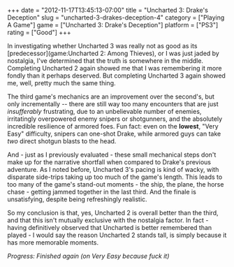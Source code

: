 +++
date = "2012-11-17T13:45:13-07:00"
title = "Uncharted 3: Drake's Deception"
slug = "uncharted-3-drakes-deception-4"
category = ["Playing A Game"]
game = ["Uncharted 3: Drake's Deception"]
platform = ["PS3"]
rating = ["Good"]
+++

In investigating whether Uncharted 3 was really not as good as its [predecessor](game:Uncharted 2: Among Thieves), or I was just jaded by nostalgia, I've determined that the truth is somewhere in the middle.  Completing Uncharted 2 again showed me that I was remembering it more fondly than it perhaps deserved.  But completing Uncharted 3 again showed me, well, pretty much the same thing.

The third game's mechanics are an improvement over the second's, but only incrementally -- there are still way too many encounters that are just <i>insufferably</i> frustrating, due to an unbelievable number of enemies, irritatingly overpowered enemy snipers or shotgunners, and the absolutely incredible resilience of armored foes.  Fun fact: even on the <b>lowest</b>, "Very Easy" difficulty, snipers can one-shot Drake, while armored guys can take <i>two</i> direct shotgun blasts to the head.

And - just as I previously evaluated - these small mechanical steps don't make up for the narrative shortfall when compared to Drake's previous adventure.  As I noted before, Uncharted 3's pacing is kind of wacky, with disparate side-trips taking up too much of the game's length.  This leads to too many of the game's stand-out moments - the ship, the plane, the horse chase - getting jammed together in the last third.  And the finale is unsatisfying, despite being refreshingly realistic.

So my conclusion is that, yes, Uncharted 2 is overall better than the third, and that this isn't mutually exclusive with the nostalgia factor.  In fact - having definitively observed that Uncharted is better remembered than played - I would say the reason Uncharted 2 stands tall, is simply because it has more memorable moments.

<i>Progress: Finished again (on Very Easy because fuck it)</i>